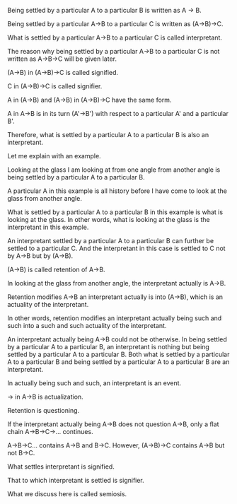 Being settled by a particular A to a particular B is written as A -> B.

Being settled by a particular A->B to a particular C is written as (A->B)->C.

What is settled by a particular A->B to a particular C is called interpretant.


The reason why being settled by a particular A->B to a particular C is not written as A->B->C will be given later.


(A->B) in (A->B)->C is called signified.

C in (A->B)->C is called signifier.


A in (A->B) and (A->B) in (A->B)->C have the same form.

A in A->B is in its turn (A'->B') with respect to a particular A' and a particular B'.

Therefore, what is settled by a particular A to a particular B is also an interpretant.


Let me explain with an example.

Looking at the glass I am looking at from one angle from another angle is being settled by a particular A to a particular B.

A particular A in this example is all history before I have come to look at the glass from another angle.

What is settled by a particular A to a particular B in this example is what is looking at the glass. In other words, what is looking at the glass is the interpretant in this example.

An interpretant settled by a particular A to a particular B can further be settled to a particular C. And the interpretant in this case is settled to C not by A->B but by (A->B).

(A->B) is called retention of A->B.

In looking at the glass from another angle, the interpretant actually is A->B.

Retention modifies A->B an interpretant actually is into (A->B), which is an actuality of the interpretant.

In other words, retention modifies an interpretant actually being such and such into a such and such actuality of the interpretant.


An interpretant actually being A->B could not be otherwise. In being settled by a particular A to a particular B, an interpretant is nothing but being settled by a particular A to a particular B. Both what is settled by a particular A to a particular B and being settled by a particular A to a particular B are an interpretant.

In actually being such and such, an interpretant is an event.


-> in A->B is actualization.


Retention is questioning.

If the interpretant actually being A->B does not question A->B, only a flat chain A->B->C->... continues.

A->B->C... contains A->B and B->C. However, (A->B)->C contains A->B but not B->C.


What settles interpretant is signified.

That to which interpretant is settled is signifier.


What we discuss here is called semiosis.
